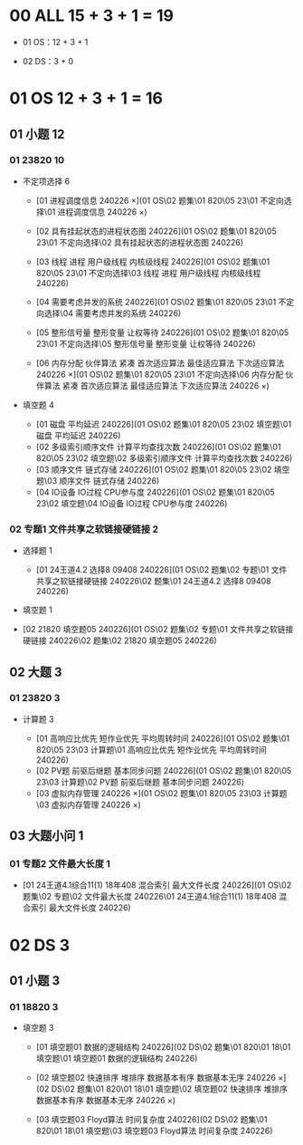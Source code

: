 # 00 ALL 15 + 3 + 1 = 19

* 01 OS：12 + 3 + 1

* 02 DS：3 + 0

  

# 01 OS 12 + 3 + 1 = 16



## 01 小题 12



### 01 23820 10

* 不定项选择 6

  *  [01 进程调度信息 240226 ×](01 OS\02 题集\01 820\05 23\01 不定向选择\01 进程调度信息 240226 ×) 


    * [02 具有挂起状态的进程状态图 240226](01 OS\02 题集\01 820\05 23\01 不定向选择\02 具有挂起状态的进程状态图 240226) 


    * [03 线程 进程 用户级线程 内核级线程 240226](01 OS\02 题集\01 820\05 23\01 不定向选择\03 线程 进程 用户级线程 内核级线程 240226) 


    * [04 需要考虑并发的系统 240226](01 OS\02 题集\01 820\05 23\01 不定向选择\04 需要考虑并发的系统 240226) 


    * [05 整形信号量 整形变量 让权等待 240226](01 OS\02 题集\01 820\05 23\01 不定向选择\05 整形信号量 整形变量 让权等待 240226) 

  *  [06 内存分配 伙伴算法 紧凑 首次适应算法 最佳适应算法 下次适应算法 240226 ×](01 OS\02 题集\01 820\05 23\01 不定向选择\06 内存分配 伙伴算法 紧凑 首次适应算法 最佳适应算法 下次适应算法 240226 ×) 

* 填空题 4


  * [01 磁盘 平均延迟 240226](01 OS\02 题集\01 820\05 23\02 填空题\01 磁盘 平均延迟 240226) 
  * [02 多级索引顺序文件 计算平均查找次数 240226](01 OS\02 题集\01 820\05 23\02 填空题\02 多级索引顺序文件 计算平均查找次数 240226) 
  * [03 顺序文件 链式存储 240226](01 OS\02 题集\01 820\05 23\02 填空题\03 顺序文件 链式存储 240226) 
  * [04 IO设备 IO过程 CPU参与度 240226](01 OS\02 题集\01 820\05 23\02 填空题\04 IO设备 IO过程 CPU参与度 240226) 


### 02 专题1 文件共享之软链接硬链接 2

* 选择题 1
  *  [01 24王道4.2 选择8 09408 240226](01 OS\02 题集\02 专题\01 文件共享之软链接硬链接 240226\02 题集\01 24王道4.2 选择8 09408 240226) 

*  填空题 1
  * [02 21820 填空题05 240226](01 OS\02 题集\02 专题\01 文件共享之软链接硬链接 240226\02 题集\02 21820 填空题05 240226) 



## 02 大题 3



### 01 23820 3

* 计算题 3

  *  [01 高响应比优先 短作业优先 平均周转时间 240226](01 OS\02 题集\01 820\05 23\03 计算题\01 高响应比优先 短作业优先 平均周转时间 240226) 
  *  [02 PV题 前驱后继题 基本同步问题 240226](01 OS\02 题集\01 820\05 23\03 计算题\02 PV题 前驱后继题 基本同步问题 240226) 
  *   [03 虚拟内存管理 240226 ×](01 OS\02 题集\01 820\05 23\03 计算题\03 虚拟内存管理 240226 ×) 

  

## 03  大题小问 1



### 01 专题2 文件最大长度 1

*  [01 24王道4.1综合11(1) 18年408 混合索引 最大文件长度 240226](01 OS\02 题集\02 专题\02 文件最大长度 240226\01 24王道4.1综合11(1) 18年408 混合索引 最大文件长度 240226) 



# 02 DS 3



## 01 小题 3



### 01 18820 3

* 填空题 3

  *  [01 填空题01 数据的逻辑结构 240226](02 DS\02 题集\01 820\01 18\01 填空题\01 填空题01 数据的逻辑结构 240226) 

  *   [02 填空题02 快速排序 堆排序 数据基本有序 数据基本无序 240226 ×](02 DS\02 题集\01 820\01 18\01 填空题\02 填空题02 快速排序 堆排序 数据基本有序 数据基本无序 240226 ×) 

  *  [03 填空题03 Floyd算法 时间复杂度 240226](02 DS\02 题集\01 820\01 18\01 填空题\03 填空题03 Floyd算法 时间复杂度 240226) 

